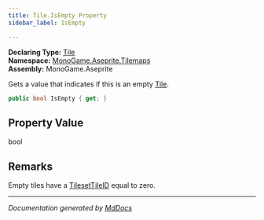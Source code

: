 ```yaml
---
title: Tile.IsEmpty Property
sidebar_label: IsEmpty

---
```


**Declaring Type:** [Tile](../)  
**Namespace:** [MonoGame.Aseprite.Tilemaps](../../)  
**Assembly:** MonoGame.Aseprite

Gets a value that indicates if this is an empty [Tile](../). 

```csharp
public bool IsEmpty { get; }
```

## Property Value

bool

## Remarks

Empty tiles have a [TilesetTileID](../Fields/TilesetTileID.md) equal to zero.

___

*Documentation generated by [MdDocs](https://github.com/ap0llo/mddocs)*
